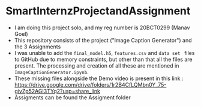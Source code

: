# SmartInternzProjectandAssignment
- I am doing this project solo, and my reg number is 20BCT0299 (Manav Goel)
- This repository consists of the project ("Image Caption Generator") and the 3 Assignments
- I was unable to add the `final_model.h5`, `features.csv` and `data set ` files to GitHub due to memory constraints, but other than that all the files are present. The processing and creation of all these are mentioned in `ImageCaptionGenerator.ipynb`.
- These missing files alongside the Demo video is present in this link : https://drive.google.com/drive/folders/1r2B4CfLQMbn0Y_75-givZp52AGI3TYq2?usp=share_link
- Assigments can be found the Assigment folder
